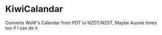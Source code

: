 # KiwiCalandar
Converts WoW's Calandar from PDT to NZDT/NZST, Maybe Aussie times too if I can do it
